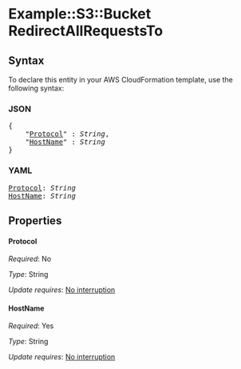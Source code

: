 # Example::S3::Bucket RedirectAllRequestsTo

## Syntax

To declare this entity in your AWS CloudFormation template, use the following syntax:

### JSON

<pre>
{
    "<a href="#protocol" title="Protocol">Protocol</a>" : <i>String</i>,
    "<a href="#hostname" title="HostName">HostName</a>" : <i>String</i>
}
</pre>

### YAML

<pre>
<a href="#protocol" title="Protocol">Protocol</a>: <i>String</i>
<a href="#hostname" title="HostName">HostName</a>: <i>String</i>
</pre>

## Properties

#### Protocol

_Required_: No

_Type_: String

_Update requires_: [No interruption](https://docs.aws.amazon.com/AWSCloudFormation/latest/UserGuide/using-cfn-updating-stacks-update-behaviors.html#update-no-interrupt)

#### HostName

_Required_: Yes

_Type_: String

_Update requires_: [No interruption](https://docs.aws.amazon.com/AWSCloudFormation/latest/UserGuide/using-cfn-updating-stacks-update-behaviors.html#update-no-interrupt)

